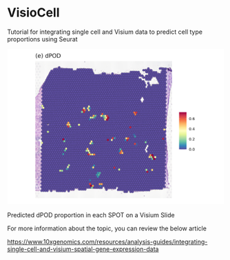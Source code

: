 # VisioCell

Tutorial for integrating single cell and Visium data to predict cell type proportions using Seurat

![alt text](https://github.com/AhmedNaglah/VisioCell/blob/main/dPOD.jpg?raw=true)

Predicted dPOD proportion in each SPOT on a Visium Slide

For more information about the topic, you can review the below article

https://www.10xgenomics.com/resources/analysis-guides/integrating-single-cell-and-visium-spatial-gene-expression-data

